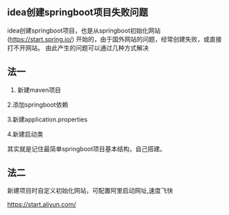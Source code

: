 ## idea创建springboot项目失败问题

idea创建springboot项目，也是从springboot初始化网站(https://start.spring.io/)
开始的，由于国外网站的问题，经常创建失败，或直接打不开网站。
由此产生的问题可以通过几种方式解决

## 法一
1. 新建maven项目

2.添加springboot依赖

3.新建application.properties

4.新建启动类

其实就是记住最简单springboot项目基本结构，自己搭建。

## 法二
新建项目时自定义初始化网站，可配置阿里启动网址,速度飞快

https://start.aliyun.com/